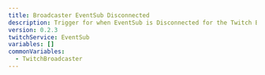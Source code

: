 ```yaml
---
title: Broadcaster EventSub Disconnected
description: Trigger for when EventSub is Disconnected for the Twitch Broadcaster
version: 0.2.3
twitchService: EventSub
variables: []
commonVariables:
  - TwitchBroadcaster
---
```

